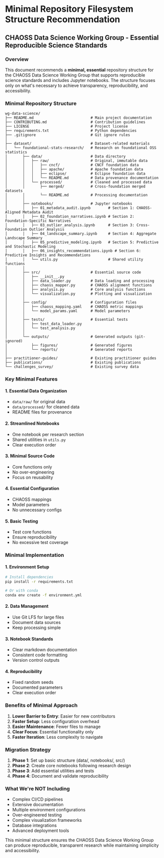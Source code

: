 # Minimal Repository Filesystem Structure Recommendation
## CHAOSS Data Science Working Group - Essential Reproducible Science Standards

### Overview

This document recommends a **minimal, essential** repository structure for the CHAOSS Data Science Working Group that supports reproducible science standards and includes Jupyter notebooks. The structure focuses only on what's necessary to achieve transparency, reproducibility, and accessibility.

### Minimal Repository Structure

```
wg-data-science/
├── README.md                          # Main project documentation
├── CONTRIBUTING.md                    # Contribution guidelines
├── LICENSE                            # Project license
├── requirements.txt                   # Python dependencies
├── .gitignore                         # Git ignore rules
│
├── dataset/                           # Dataset-related materials
│   └── foundational-stats-research/   # Research on foundational OSS statistics
│       ├── data/                      # Data directory
│       │   ├── raw/                   # Original, immutable data
│       │   │   ├── cncf/              # CNCF foundation data
│       │   │   ├── apache/            # Apache foundation data
│       │   │   ├── eclipse/           # Eclipse foundation data
│       │   │   └── README.md          # Data provenance documentation
│       │   └── processed/             # Cleaned and processed data
│       │       ├── merged/            # Cross-foundation merged datasets
│       │       └── README.md          # Processing documentation
│       │
│       ├── notebooks/                 # Jupyter notebooks
│       │   ├── 01_metadata_audit.ipynb        # Section 1: CHAOSS-Aligned Metadata Audit
│       │   ├── 02_foundation_narratives.ipynb # Section 2: Foundation-Specific Narratives
│       │   ├── 03_outlier_analysis.ipynb      # Section 3: Cross-Foundation Outlier Analysis
│       │   ├── 04_landscape_summary.ipynb     # Section 4: Aggregate Landscape Summary
│       │   ├── 05_predictive_modeling.ipynb   # Section 5: Predictive and Stochastic Modeling
│       │   ├── 06_insights_recommendations.ipynb # Section 6: Predictive Insights and Recommendations
│       │   └── utils.py                       # Shared utility functions
│       │
│       ├── src/                       # Essential source code
│       │   ├── __init__.py
│       │   ├── data_loader.py         # Data loading and processing
│       │   ├── chaoss_mapper.py       # CHAOSS alignment functions
│       │   ├── analysis.py            # Core analysis functions
│       │   └── visualization.py       # Plotting and visualization
│       │
│       ├── config/                    # Configuration files
│       │   ├── chaoss_mapping.yaml    # CHAOSS metric mappings
│       │   └── model_params.yaml      # Model parameters
│       │
│       ├── tests/                     # Essential tests
│       │   ├── test_data_loader.py
│       │   └── test_analysis.py
│       │
│       └── outputs/                   # Generated outputs (git-ignored)
│           ├── figures/               # Generated figures
│           └── reports/               # Generated reports
│
├── practitioner-guides/               # Existing practitioner guides
├── publications/                      # Existing publications
└── challenges_survey/                 # Existing survey data
```

### Key Minimal Features

#### 1. **Essential Data Organization**
- `data/raw/` for original data
- `data/processed/` for cleaned data
- README files for provenance

#### 2. **Streamlined Notebooks**
- One notebook per research section
- Shared utilities in `utils.py`
- Clear execution order

#### 3. **Minimal Source Code**
- Core functions only
- No over-engineering
- Focus on reusability

#### 4. **Essential Configuration**
- CHAOSS mappings
- Model parameters
- No unnecessary configs

#### 5. **Basic Testing**
- Test core functions
- Ensure reproducibility
- No excessive test coverage

### Minimal Implementation

#### 1. **Environment Setup**
```bash
# Install dependencies
pip install -r requirements.txt

# Or with conda
conda env create -f environment.yml
```

#### 2. **Data Management**
- Use Git LFS for large files
- Document data sources
- Keep processing simple

#### 3. **Notebook Standards**
- Clear markdown documentation
- Consistent code formatting
- Version control outputs

#### 4. **Reproducibility**
- Fixed random seeds
- Documented parameters
- Clear execution order

### Benefits of Minimal Approach

1. **Lower Barrier to Entry**: Easier for new contributors
2. **Faster Setup**: Less configuration overhead
3. **Easier Maintenance**: Fewer files to manage
4. **Clear Focus**: Essential functionality only
5. **Faster Iteration**: Less complexity to navigate

### Migration Strategy

1. **Phase 1**: Set up basic structure (data/, notebooks/, src/)
2. **Phase 2**: Create core notebooks following research design
3. **Phase 3**: Add essential utilities and tests
4. **Phase 4**: Document and validate reproducibility

### What We're NOT Including

- Complex CI/CD pipelines
- Extensive documentation
- Multiple environment configurations
- Over-engineered testing
- Complex visualization frameworks
- Database integrations
- Advanced deployment tools

This minimal structure ensures the CHAOSS Data Science Working Group can produce reproducible, transparent research while maintaining simplicity and accessibility. 